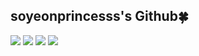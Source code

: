 ## soyeonprincesss's Github🍀

<p>
<img src="https://img.shields.io/badge/python-pink?style=flat&logo=python&logoColor=F1007E"/>
<img src="https://img.shields.io/badge/javaScript-purple?style=flat-square&logo=javaScript&logoColor=BC52EE"/>
<img src="https://img.shields.io/badge/Eclipse IDE-pink?style=for-the-badge&logo=Eclipse IDE&logoColor=99004C"/>
<img src="https://img.shields.io/badge/C-lavender?style=social&logo=C&logoColor=491757"/>
</p>
